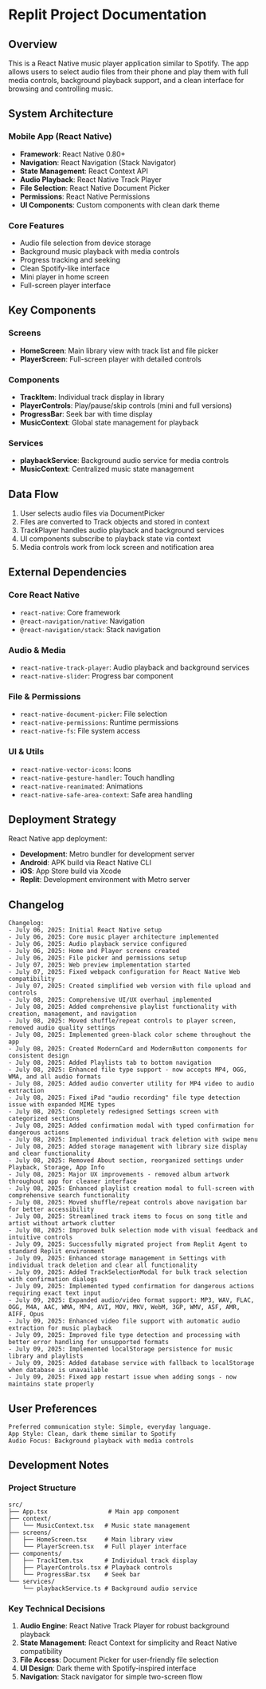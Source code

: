 # Replit Project Documentation

## Overview

This is a React Native music player application similar to Spotify. The app allows users to select audio files from their phone and play them with full media controls, background playback support, and a clean interface for browsing and controlling music.

## System Architecture

### Mobile App (React Native)
- **Framework**: React Native 0.80+
- **Navigation**: React Navigation (Stack Navigator)
- **State Management**: React Context API
- **Audio Playback**: React Native Track Player
- **File Selection**: React Native Document Picker
- **Permissions**: React Native Permissions
- **UI Components**: Custom components with clean dark theme

### Core Features
- Audio file selection from device storage
- Background music playback with media controls
- Progress tracking and seeking
- Clean Spotify-like interface
- Mini player in home screen
- Full-screen player interface

## Key Components

### Screens
- **HomeScreen**: Main library view with track list and file picker
- **PlayerScreen**: Full-screen player with detailed controls

### Components
- **TrackItem**: Individual track display in library
- **PlayerControls**: Play/pause/skip controls (mini and full versions)
- **ProgressBar**: Seek bar with time display
- **MusicContext**: Global state management for playback

### Services
- **playbackService**: Background audio service for media controls
- **MusicContext**: Centralized music state management

## Data Flow

1. User selects audio files via DocumentPicker
2. Files are converted to Track objects and stored in context
3. TrackPlayer handles audio playback and background services
4. UI components subscribe to playback state via context
5. Media controls work from lock screen and notification area

## External Dependencies

### Core React Native
- `react-native`: Core framework
- `@react-navigation/native`: Navigation
- `@react-navigation/stack`: Stack navigation

### Audio & Media
- `react-native-track-player`: Audio playback and background services
- `react-native-slider`: Progress bar component

### File & Permissions
- `react-native-document-picker`: File selection
- `react-native-permissions`: Runtime permissions
- `react-native-fs`: File system access

### UI & Utils
- `react-native-vector-icons`: Icons
- `react-native-gesture-handler`: Touch handling
- `react-native-reanimated`: Animations
- `react-native-safe-area-context`: Safe area handling

## Deployment Strategy

React Native app deployment:
- **Development**: Metro bundler for development server
- **Android**: APK build via React Native CLI
- **iOS**: App Store build via Xcode
- **Replit**: Development environment with Metro server

## Changelog

```
Changelog:
- July 06, 2025: Initial React Native setup
- July 06, 2025: Core music player architecture implemented
- July 06, 2025: Audio playback service configured
- July 06, 2025: Home and Player screens created
- July 06, 2025: File picker and permissions setup
- July 07, 2025: Web preview implementation started
- July 07, 2025: Fixed webpack configuration for React Native Web compatibility
- July 07, 2025: Created simplified web version with file upload and controls
- July 08, 2025: Comprehensive UI/UX overhaul implemented
- July 08, 2025: Added comprehensive playlist functionality with creation, management, and navigation
- July 08, 2025: Moved shuffle/repeat controls to player screen, removed audio quality settings
- July 08, 2025: Implemented green-black color scheme throughout the app
- July 08, 2025: Created ModernCard and ModernButton components for consistent design
- July 08, 2025: Added Playlists tab to bottom navigation
- July 08, 2025: Enhanced file type support - now accepts MP4, OGG, WMA, and all audio formats
- July 08, 2025: Added audio converter utility for MP4 video to audio extraction
- July 08, 2025: Fixed iPad "audio recording" file type detection issue with expanded MIME types
- July 08, 2025: Completely redesigned Settings screen with categorized sections
- July 08, 2025: Added confirmation modal with typed confirmation for dangerous actions
- July 08, 2025: Implemented individual track deletion with swipe menu
- July 08, 2025: Added storage management with library size display and clear functionality
- July 08, 2025: Removed About section, reorganized settings under Playback, Storage, App Info
- July 08, 2025: Major UX improvements - removed album artwork throughout app for cleaner interface
- July 08, 2025: Enhanced playlist creation modal to full-screen with comprehensive search functionality
- July 08, 2025: Moved shuffle/repeat controls above navigation bar for better accessibility
- July 08, 2025: Streamlined track items to focus on song title and artist without artwork clutter
- July 08, 2025: Improved bulk selection mode with visual feedback and intuitive controls
- July 09, 2025: Successfully migrated project from Replit Agent to standard Replit environment
- July 09, 2025: Enhanced storage management in Settings with individual track deletion and clear all functionality
- July 09, 2025: Added TrackSelectionModal for bulk track selection with confirmation dialogs
- July 09, 2025: Implemented typed confirmation for dangerous actions requiring exact text input
- July 09, 2025: Expanded audio/video format support: MP3, WAV, FLAC, OGG, M4A, AAC, WMA, MP4, AVI, MOV, MKV, WebM, 3GP, WMV, ASF, AMR, AIFF, Opus
- July 09, 2025: Enhanced video file support with automatic audio extraction for music playback
- July 09, 2025: Improved file type detection and processing with better error handling for unsupported formats
- July 09, 2025: Implemented localStorage persistence for music library and playlists
- July 09, 2025: Added database service with fallback to localStorage when database is unavailable
- July 09, 2025: Fixed app restart issue when adding songs - now maintains state properly
```

## User Preferences

```
Preferred communication style: Simple, everyday language.
App Style: Clean, dark theme similar to Spotify
Audio Focus: Background playback with media controls
```

## Development Notes

### Project Structure
```
src/
├── App.tsx                 # Main app component
├── context/
│   └── MusicContext.tsx   # Music state management
├── screens/
│   ├── HomeScreen.tsx     # Main library view
│   └── PlayerScreen.tsx   # Full player interface
├── components/
│   ├── TrackItem.tsx      # Individual track display
│   ├── PlayerControls.tsx # Playback controls
│   └── ProgressBar.tsx    # Seek bar
└── services/
    └── playbackService.ts # Background audio service
```

### Key Technical Decisions
1. **Audio Engine**: React Native Track Player for robust background playback
2. **State Management**: React Context for simplicity and React Native compatibility
3. **File Access**: Document Picker for user-friendly file selection
4. **UI Design**: Dark theme with Spotify-inspired interface
5. **Navigation**: Stack navigator for simple two-screen flow